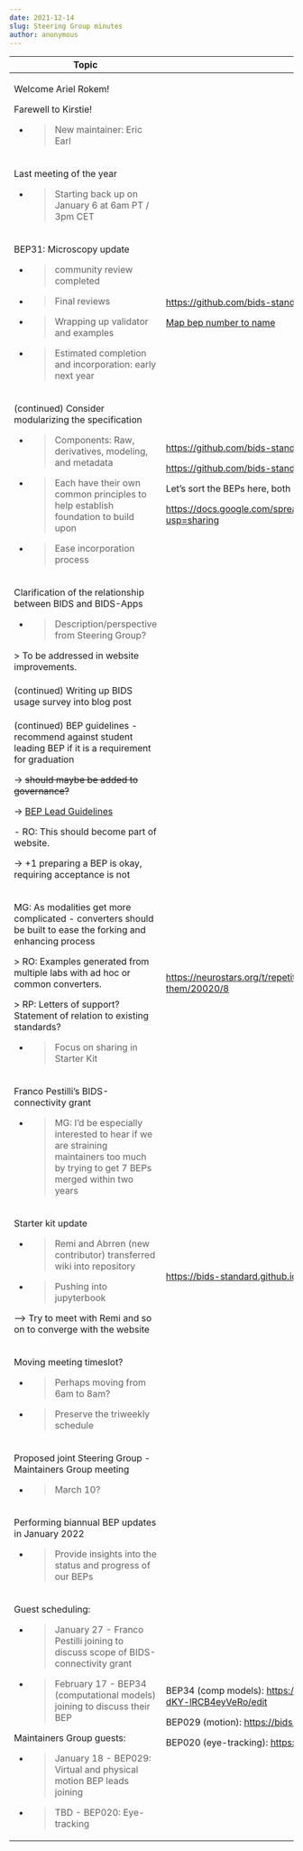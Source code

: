 ```yaml
---
date: 2021-12-14
slug: Steering Group minutes
author: anonymous
---
```


<!-- more -->

<table>
 <thead>
  <tr class="header">
   <th>
    Topic
   </th>
   <th>
    Relevant Links
   </th>
  </tr>
 </thead>
 <tbody>
  <tr class="odd">
   <td>
    <p>
     Welcome Ariel Rokem!
    </p>
    <p>
     Farewell to Kirstie!
    </p>
    <ul>
     <li>
      <blockquote>
       <p>
        New maintainer: Eric Earl
       </p>
      </blockquote>
     </li>
    </ul>
   </td>
   <td>
   </td>
  </tr>
  <tr class="even">
   <td>
    <p>
     Last meeting of the year
    </p>
    <ul>
     <li>
      <blockquote>
       <p>
        Starting back up on January 6 at 6am PT / 3pm CET
       </p>
      </blockquote>
     </li>
    </ul>
   </td>
   <td>
   </td>
  </tr>
  <tr class="odd">
   <td>
    <p>
     BEP31: Microscopy update
    </p>
    <ul>
     <li>
      <blockquote>
       <p>
        community review completed
       </p>
      </blockquote>
     </li>
     <li>
      <blockquote>
       <p>
        Final reviews
       </p>
      </blockquote>
     </li>
     <li>
      <blockquote>
       <p>
        Wrapping up validator and examples
       </p>
      </blockquote>
     </li>
     <li>
      <blockquote>
       <p>
        Estimated completion and incorporation: early next year
       </p>
      </blockquote>
     </li>
    </ul>
   </td>
   <td>
    <p>
     <a href="https://github.com/bids-standard/bids-specification/pull/881">
      <span class="underline">
       https://github.com/bids-standard/bids-specification/pull/881
      </span>
     </a>
    </p>
    <p>
     <a href="https://bids-standard.org/get_involved.html#extending-the-bids-specification">
      <span class="underline">
       Map bep number to name
      </span>
     </a>
    </p>
   </td>
  </tr>
  <tr class="even">
   <td>
    <p>
     (continued) Consider modularizing the specification
    </p>
    <ul>
     <li>
      <blockquote>
       <p>
        Components: Raw, derivatives, modeling, and metadata
       </p>
      </blockquote>
     </li>
     <li>
      <blockquote>
       <p>
        Each have their own common principles to help establish foundation to build upon
       </p>
      </blockquote>
     </li>
     <li>
      <blockquote>
       <p>
        Ease incorporation process
       </p>
      </blockquote>
     </li>
    </ul>
   </td>
   <td>
    <p>
     <a href="https://github.com/bids-standard/bids-specification/issues/255">
      <span class="underline">
       https://github.com/bids-standard/bids-specification/issues/255
      </span>
     </a>
    </p>
    <p>
     <a href="https://github.com/bids-standard/bids-specification/issues/401">
      <span class="underline">
       https://github.com/bids-standard/bids-specification/issues/401
      </span>
     </a>
    </p>
    <p>
     Let’s sort the BEPs here, both upcoming and old:
    </p>
    <p>
     <a href="https://docs.google.com/spreadsheets/d/1im1AmDfEBRtFOtQlv_atUtOH8xyiEmL_QsstKKQ6_eE/edit?usp=sharing">
      <span class="underline">
       https://docs.google.com/spreadsheets/d/1im1AmDfEBRtFOtQlv_atUtOH8xyiEmL_QsstKKQ6_eE/edit?usp=sharing
      </span>
     </a>
    </p>
   </td>
  </tr>
  <tr class="odd">
   <td>
    <p>
     Clarification of the relationship between BIDS and BIDS-Apps
    </p>
    <ul>
     <li>
      <blockquote>
       <p>
        Description/perspective from Steering Group?
       </p>
      </blockquote>
     </li>
    </ul>
    <p>
     &gt; To be addressed in website improvements.
    </p>
   </td>
   <td>
   </td>
  </tr>
  <tr class="even">
   <td>
    (continued) Writing up BIDS usage survey into blog post
   </td>
   <td>
   </td>
  </tr>
  <tr class="odd">
   <td>
    <p>
     (continued) BEP guidelines - recommend against student leading BEP if it is a requirement for graduation
    </p>
    <p>
     -&gt;
     <del>
      should maybe be added to governance?
     </del>
    </p>
    <p>
     -&gt;
     <a href="https://docs.google.com/document/d/1pWmEEY-1-WuwBPNy5tDAxVJYQ9Een4hZJM06tQZg8X4/edit">
      <span class="underline">
       BEP Lead Guidelines
      </span>
     </a>
    </p>
    <p>
     - RO: This should become part of website.
    </p>
    <p>
     -&gt; +1 preparing a BEP is okay, requiring acceptance is not
    </p>
   </td>
   <td>
   </td>
  </tr>
  <tr class="even">
   <td>
    <p>
     MG: As modalities get more complicated - converters should be built to ease the forking and enhancing process
    </p>
    <p>
     &gt; RO: Examples generated from multiple labs with ad hoc or common converters.
    </p>
    <p>
     &gt; RP: Letters of support? Statement of relation to existing standards?
    </p>
    <ul>
     <li>
      <blockquote>
       <p>
        Focus on sharing in Starter Kit
       </p>
      </blockquote>
     </li>
    </ul>
   </td>
   <td>
    <a href="https://neurostars.org/t/repetitiontime-parameters-what-are-they-and-where-to-find-them/20020/8">
     <span class="underline">
      https://neurostars.org/t/repetitiontime-parameters-what-are-they-and-where-to-find-them/20020/8
     </span>
    </a>
   </td>
  </tr>
  <tr class="odd">
   <td>
    <p>
     Franco Pestilli’s BIDS-connectivity grant
    </p>
    <ul>
     <li>
      <blockquote>
       <p>
        MG: I’d be especially interested to hear if we are straining maintainers too much by trying to get 7 BEPs merged within two years
       </p>
      </blockquote>
     </li>
    </ul>
   </td>
   <td>
   </td>
  </tr>
  <tr class="even">
   <td>
    <p>
     Starter kit update
    </p>
    <ul>
     <li>
      <blockquote>
       <p>
        Remi and Abrren (new contributor) transferred wiki into repository
       </p>
      </blockquote>
     </li>
     <li>
      <blockquote>
       <p>
        Pushing into jupyterbook
       </p>
      </blockquote>
     </li>
    </ul>
    <p>
     ––&gt; Try to meet with Remi and so on to converge with the website
    </p>
   </td>
   <td>
    <a href="https://bids-standard.github.io/bids-starter-kit/">
     <span class="underline">
      https://bids-standard.github.io/bids-starter-kit/
     </span>
    </a>
   </td>
  </tr>
  <tr class="odd">
   <td>
    <p>
     Moving meeting timeslot?
    </p>
    <ul>
     <li>
      <blockquote>
       <p>
        Perhaps moving from 6am to 8am?
       </p>
      </blockquote>
     </li>
     <li>
      <blockquote>
       <p>
        Preserve the triweekly schedule
       </p>
      </blockquote>
     </li>
    </ul>
   </td>
   <td>
   </td>
  </tr>
  <tr class="even">
   <td>
    <p>
     Proposed joint Steering Group - Maintainers Group meeting
    </p>
    <ul>
     <li>
      <blockquote>
       <p>
        March 10?
       </p>
      </blockquote>
     </li>
    </ul>
   </td>
   <td>
   </td>
  </tr>
  <tr class="odd">
   <td>
    <p>
     Performing biannual BEP updates in January 2022
    </p>
    <ul>
     <li>
      <blockquote>
       <p>
        Provide insights into the status and progress of our BEPs
       </p>
      </blockquote>
     </li>
    </ul>
   </td>
   <td>
   </td>
  </tr>
  <tr class="even">
   <td>
    <p>
     Guest scheduling:
    </p>
    <ul>
     <li>
      <blockquote>
       <p>
        January 27 - Franco Pestilli joining to discuss scope of BIDS-connectivity grant
       </p>
      </blockquote>
     </li>
     <li>
      <blockquote>
       <p>
        February 17 - BEP34 (computational models) joining to discuss their BEP
       </p>
      </blockquote>
     </li>
    </ul>
    <p>
     Maintainers Group guests:
    </p>
    <ul>
     <li>
      <blockquote>
       <p>
        January 18 - BEP029: Virtual and physical motion BEP leads joining
       </p>
      </blockquote>
     </li>
     <li>
      <blockquote>
       <p>
        TBD - BEP020: Eye-tracking
       </p>
      </blockquote>
     </li>
    </ul>
   </td>
   <td>
    <p>
     BEP34 (comp models):
     <a href="https://docs.google.com/document/d/1NT1ERdL41oz3NibIFRyVQ2iR8xH-dKY-lRCB4eyVeRo/edit">
      <span class="underline">
       https://docs.google.com/document/d/1NT1ERdL41oz3NibIFRyVQ2iR8xH-dKY-lRCB4eyVeRo/edit
      </span>
     </a>
    </p>
    <p>
     BEP029 (motion):
     <a href="https://bids-standard.org/bep029">
      <span class="underline">
       https://bids-standard.org/bep029
      </span>
     </a>
    </p>
    <p>
     BEP020 (eye-tracking):
     <a href="https://bids-standard.org/bep020">
      <span class="underline">
       https://bids-standard.org/bep020
      </span>
     </a>
    </p>
   </td>
  </tr>
 </tbody>
</table>
